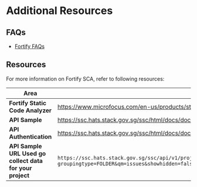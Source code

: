 # Additional Resources

## FAQs
- [Fortify FAQs](tools-faq/#fortify-and-webinspect)


## Resources
For more information on Fortify SCA, refer to following resources:


|**Area**|**Resource**|  
|---|---|
|**Fortify Static Code Analyzer**|https://www.microfocus.com/en-us/products/static-code-analysis-sast/overview|
|**API Sample**|https://ssc.hats.stack.gov.sg/ssc/html/docs/docs.html#!/overview/|
|**API Authentication**|https://ssc.hats.stack.gov.sg/ssc/html/docs/docs.html#!/auth|
|**API Sample URL Used go collect data for your project**|`https://ssc.hats.stack.gov.sg/ssc/api/v1/projectVersions/your_project_version_id/issueGroups?groupingtype=FOLDER&qm=issues&showhidden=false&showremoved=false&showshortfileNames=true&showsuppressed=false`|

<!--

- **Fortify Static Code Analyzer**: https://www.microfocus.com/en-us/products/static-code-analysis-sast/overview
- **API Sample:** https://ssc.hats.stack.gov.sg/ssc/html/docs/docs.html#!/overview/
- **API Authentication:** https://ssc.hats.stack.gov.sg/ssc/html/docs/docs.html#!/auth
- **API Sample URL Used go collect data for your project:**  
`https://ssc.hats.stack.gov.sg/ssc/api/v1/projectVersions/your_project_version_id/issueGroups?groupingtype=FOLDER&qm=issues&showhidden=false&showremoved=false&showshortfileNames=true&showsuppressed=false`

-->